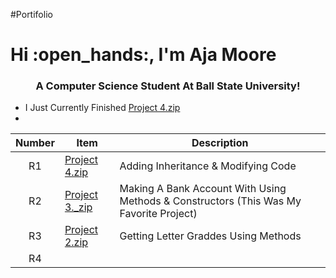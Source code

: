 #Portifolio
<h1 align"center"> Hi :open_hands:, I'm Aja Moore</h1>
<h3 align= "center"> A Computer Science Student At Ball State University!</h3>

- I Just Currently Finished [Project 4.zip](https://github.com/ilyyaja/Project-4/blob/79e5c610177cf3a971f6e1587174919dbe2ef89d/Project%204.zip)
- 
| Number | Item | Description
| :---: | ----| -----|
| R1 |  [Project 4.zip](https://github.com/ilyyaja/Project-4/blob/79e5c610177cf3a971f6e1587174919dbe2ef89d/Project%204.zip) | Adding Inheritance & Modifying Code
| R2 | [Project 3._zip](https://github.com/ilyyaja/Project-4/blob/80a4039e4176c236455f40eef6e8cea017e69bab/src/Project%203_.zip) | Making A Bank Account With Using Methods & Constructors (This Was My Favorite Project) |
| R3 | [Project  2.zip](https://github.com/ilyyaja/Project-4/blob/129a76980851541088c8aa36ab971d2b129dad51/src/Project%202.zip) | Getting Letter Graddes Using Methods |
|R4 | 
